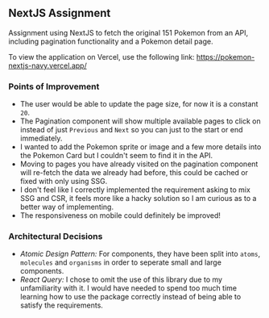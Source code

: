 ## NextJS Assignment

Assignment using NextJS to fetch the original 151 Pokemon from an API, including pagination functionality and a Pokemon detail page.

To view the application on Vercel, use the following link: https://pokemon-nextjs-navy.vercel.app/

### Points of Improvement

- The user would be able to update the page size, for now it is a constant `20`.
- The Pagination component will show multiple available pages to click on instead of just `Previous` and `Next` so you can just to the start or end immediately.
- I wanted to add the Pokemon sprite or image and a few more details into the Pokemon Card but I couldn't seem to find it in the API.
- Moving to pages you have already visited on the pagination component will re-fetch the data we already had before, this could be cached or fixed with only using SSG.
- I don't feel like I correctly implemented the requirement asking to mix SSG and CSR, it feels more like a hacky solution so I am curious as to a better way of implementing.
- The responsiveness on mobile could definitely be improved!

### Architectural Decisions

- *Atomic Design Pattern:* For components, they have been split into `atoms`, `molecules` and `organisms` in order to seperate small and large components.
- *React Query:* I chose to omit the use of this library due to my unfamiliarity with it. I would have needed to spend too much time learning how to use the package correctly instead of being able to satisfy the requirements.
